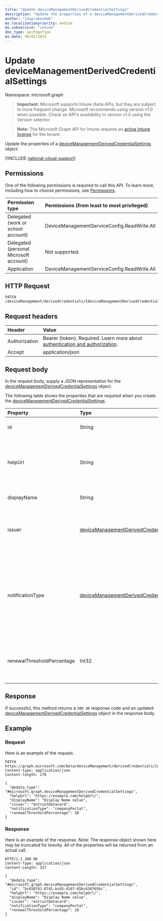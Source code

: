 ```yaml
---
title: "Update deviceManagementDerivedCredentialSettings"
description: "Update the properties of a deviceManagementDerivedCredentialSettings object."
author: "jaiprakashmb"
ms.localizationpriority: medium
ms.subservice: "intune"
doc_type: apiPageType
ms.date: 08/01/2024
---
```


# Update deviceManagementDerivedCredentialSettings

Namespace: microsoft.graph

> **Important:** Microsoft supports Intune /beta APIs, but they are subject to more frequent change. Microsoft recommends using version v1.0 when possible. Check an API's availability in version v1.0 using the Version selector.

> **Note:** The Microsoft Graph API for Intune requires an [active Intune license](https://go.microsoft.com/fwlink/?linkid=839381) for the tenant.

Update the properties of a [deviceManagementDerivedCredentialSettings](../resources/intune-rapolicy-devicemanagementderivedcredentialsettings.md) object.

[!INCLUDE [national-cloud-support](../../includes/all-clouds.md)]

## Permissions
One of the following permissions is required to call this API. To learn more, including how to choose permissions, see [Permissions](/graph/permissions-reference).

|Permission type|Permissions (from least to most privileged)|
|:---|:---|
|Delegated (work or school account)|DeviceManagementServiceConfig.ReadWrite.All|
|Delegated (personal Microsoft account)|Not supported.|
|Application|DeviceManagementServiceConfig.ReadWrite.All|

## HTTP Request
<!-- {
  "blockType": "ignored"
}
-->
```http
PATCH /deviceManagement/derivedCredentials/{deviceManagementDerivedCredentialSettingsId}
```

## Request headers
|Header|Value|
|:---|:---|
|Authorization|Bearer {token}. Required. Learn more about [authentication and authorization](/graph/auth/auth-concepts).|
|Accept|application/json|

## Request body
In the request body, supply a JSON representation for the [deviceManagementDerivedCredentialSettings](../resources/intune-rapolicy-devicemanagementderivedcredentialsettings.md) object.

The following table shows the properties that are required when you create the [deviceManagementDerivedCredentialSettings](../resources/intune-rapolicy-devicemanagementderivedcredentialsettings.md).

|Property|Type|Description|
|:---|:---|:---|
|id|String|Unique identifier for the Derived Credential|
|helpUrl|String|The URL that will be accessible to end users as they retrieve a derived credential using the Company Portal.|
|displayName|String|The display name for the profile.|
|issuer|[deviceManagementDerivedCredentialIssuer](../resources/intune-rapolicy-devicemanagementderivedcredentialissuer.md)|The derived credential provider to use. Possible values are: `intercede`, `entrustDatacard`, `purebred`, `xTec`.|
|notificationType|[deviceManagementDerivedCredentialNotificationType](../resources/intune-rapolicy-devicemanagementderivedcredentialnotificationtype.md)|The methods used to inform the end user to open Company Portal to deliver Wi-Fi, VPN, or email profiles that use certificates to the device. Possible values are: `none`, `companyPortal`, `email`.|
|renewalThresholdPercentage|Int32|The nominal percentage of time before certificate renewal is initiated by the client.|



## Response
If successful, this method returns a `200 OK` response code and an updated [deviceManagementDerivedCredentialSettings](../resources/intune-rapolicy-devicemanagementderivedcredentialsettings.md) object in the response body.

## Example

### Request
Here is an example of the request.
```http
PATCH https://graph.microsoft.com/beta/deviceManagement/derivedCredentials/{deviceManagementDerivedCredentialSettingsId}
Content-type: application/json
Content-length: 278

{
  "@odata.type": "#microsoft.graph.deviceManagementDerivedCredentialSettings",
  "helpUrl": "https://example.com/helpUrl/",
  "displayName": "Display Name value",
  "issuer": "entrustDatacard",
  "notificationType": "companyPortal",
  "renewalThresholdPercentage": 10
}
```

### Response
Here is an example of the response. Note: The response object shown here may be truncated for brevity. All of the properties will be returned from an actual call.
```http
HTTP/1.1 200 OK
Content-Type: application/json
Content-Length: 327

{
  "@odata.type": "#microsoft.graph.deviceManagementDerivedCredentialSettings",
  "id": "bc650741-0741-bc65-4107-65bc410765bc",
  "helpUrl": "https://example.com/helpUrl/",
  "displayName": "Display Name value",
  "issuer": "entrustDatacard",
  "notificationType": "companyPortal",
  "renewalThresholdPercentage": 10
}
```
